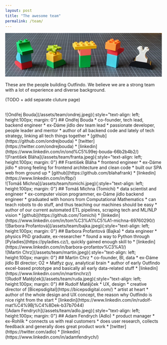 ```yaml
---
layout: post
title: "The awesome team"
permalink: /team/
---
```


![Team](/assets/bricks/3.jpg)

These are the people building Outfindo. We believe we are a strong team with a lot of experience and diverse background.

(TODO + add separate cluture page)

<br id="ondrej">
![Ondřej Bouda](/assets/team/ondrej.jpeg){:style="text-align: left; height:100px; margin: 0"}
## Ondřej Bouda
* co-founder, tech lead, backend engineer
* ex-Dáme jídlo dev team lead
* passionate developer, people leader and mentor
* author of all backend code and lately of tech strategy, linking all tech things together
* [github](https://github.com/ondrejbouda)
* [twitter](https://twitter.com/ondrejbouda)
* [linkedin](https://www.linkedin.com/in/ond%C5%99ej-bouda-66b2b4b2/)

<br id="franta">
![František Bláha](/assets/team/franta.jpeg){:style="text-align: left; height:100px; margin: 0"}
## František Bláha
* frontend engineer
* ex-Dáme jídlo
* strong feeling for frontend architecture and clean code
* built our SPA web from ground up
* [github](https://github.com/blahafrank)
* [linkedin](https://www.linkedin.com/in/fbp/)

<br id="tomichi">
![Tomáš Michna](/assets/team/tomichi.jpeg){:style="text-align: left; height:100px; margin: 0"}
## Tomáš Michna (Tomichi)
* data scientist and engineer
* ex-computer vision programmer, ex-Dáme jídlo backend engineer
* graduated with honors from Computational Mathematics
* can teach robots to do stuff, and thus teaching our machines should be easy
* author of our current automated ETL pipelines, scraping tech and ML/NLP vision
* [github](https://github.com/Tomichi)
* [linkedin](https://www.linkedin.com/in/tom%C3%A1%C5%A1-michna-69760290/)

<br id="bajka">
![Barbora Profantová](/assets/team/bajka.jpeg){:style="text-align: left; height:100px; margin: 0"}
## Barbora Profantová (Bajka)
* data engineer
* physics PhD graduate, ex-researcher
* found a way to Python through [Pyladies](https://pyladies.cz/), quickly gained enough skill to 
* [linkedin](https://www.linkedin.com/in/barbora-profantov%C3%A1/)

<br id="martin">
![Martin Chrz](/assets/team/martin.jpeg){:style="text-align: left; height:100px; margin: 0"}
## Martin Chrz
* co-founder, BI, data
* ex-Dáme jídlo BI director; O2
* Matfyz guy, analytical brain
* author of early Outfindo excel-based prototype and basically all early data-related stuff
* [linkedin](https://www.linkedin.com/in/martinchrz/)

<br id="ruda">
![Rudolf Matějček](/assets/team/ruda.jpeg){:style="text-align: left; height:100px; margin: 0"}
## Rudolf Matějček
* UX, design
* creative director of [Bicepsdigital](https://bicepsdigital.com/)
* artist at heart
* author of the whole design and UX concept, the reason why Outfindo is nice right from the start
* [linkedin](https://www.linkedin.com/in/rudolf-mat%C4%9Bj%C4%8Dek-b37b7044)

<br id="adlo">
![Adam Fendrych](/assets/team/adlo.jpeg){:style="text-align: left; height:100px; margin: 0"}
## Adam Fendrych (Adlo)
* product manager
* ex-Rohlík
* connects us with real customers
* does user research, collects feedback and generally does great product work
* [twitter](https://twitter.com/adlo)
* [linkedin](https://www.linkedin.com/in/adamfendrych/)
